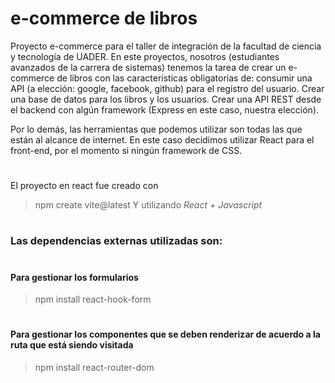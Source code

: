 # e-commerce de libros

Proyecto e-commerce para el taller de integración de la facultad de ciencia y tecnología de UADER.
En este proyectos, nosotros (estudiantes avanzados de la carrera de sistemas) tenemos la tarea de crear un e-commerce de libros con las características obligatorias de: consumir una API (a elección: google, facebook, github) para el registro del usuario.
Crear una base de datos para los libros y los usuarios.
Crear una API REST desde el backend con algún framework (Express en este caso, nuestra elección).

Por lo demás, las herramientas que podemos utilizar son todas las que están al alcance de internet. En este caso decidimos utilizar React para el front-end, por el momento si ningún framework de CSS.
#
#
El proyecto en react fue creado con 
> npm create vite@latest
Y utilizando *React + Javascript* 
#
#
### Las dependencias externas utilizadas son:
#
#### Para gestionar los formularios
> npm install react-hook-form
#
#### Para gestionar los componentes que se deben renderizar de acuerdo a la ruta que está siendo visitada
> npm install react-router-dom

